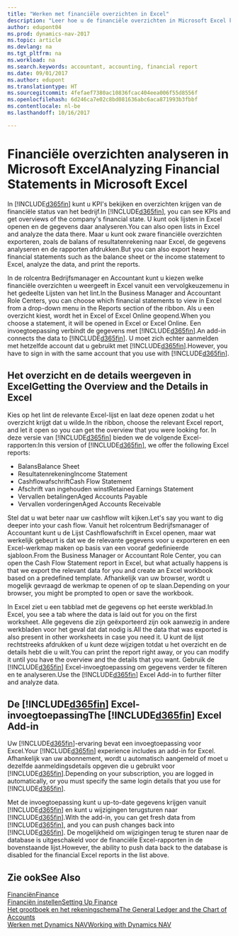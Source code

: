 ```yaml
---
title: "Werken met financiële overzichten in Excel"
description: "Leer hoe u de financiële overzichten in Microsoft Excel kunt openen vanuit Dynamics NAV voor een betere analyse."
author: edupont04
ms.prod: dynamics-nav-2017
ms.topic: article
ms.devlang: na
ms.tgt_pltfrm: na
ms.workload: na
ms.search.keywords: accountant, accounting, financial report
ms.date: 09/01/2017
ms.author: edupont
ms.translationtype: HT
ms.sourcegitcommit: 4fefaef7380ac10836fcac404eea006f55d8556f
ms.openlocfilehash: 6d246ca7e02c8bd081636abc6aca871993b3fbbf
ms.contentlocale: nl-be
ms.lasthandoff: 10/16/2017

---
```

# <a name="analyzing-financial-statements-in-microsoft-excel"></a><span data-ttu-id="d8694-103">Financiële overzichten analyseren in Microsoft Excel</span><span class="sxs-lookup"><span data-stu-id="d8694-103">Analyzing Financial Statements in Microsoft Excel</span></span>
<span data-ttu-id="d8694-104">In [!INCLUDE[d365fin](includes/d365fin_md.md)] kunt u KPI's bekijken en overzichten krijgen van de financiële status van het bedrijf.</span><span class="sxs-lookup"><span data-stu-id="d8694-104">In [!INCLUDE[d365fin](includes/d365fin_md.md)], you can see KPIs and get overviews of the company's financial state.</span></span> <span data-ttu-id="d8694-105">U kunt ook lijsten in Excel openen en de gegevens daar analyseren.</span><span class="sxs-lookup"><span data-stu-id="d8694-105">You can also open lists in Excel and analyze the data there.</span></span> <span data-ttu-id="d8694-106">Maar u kunt ook zware financiële overzichten exporteren, zoals de balans of resultatenrekening naar Excel, de gegevens analyseren en de rapporten afdrukken.</span><span class="sxs-lookup"><span data-stu-id="d8694-106">But you can also export heavy financial statements such as the balance sheet or the income statement to Excel, analyze the data, and print the reports.</span></span>  

<span data-ttu-id="d8694-107">In de rolcentra Bedrijfsmanager en Accountant kunt u kiezen welke financiële overzichten u weergeeft in Excel vanuit een vervolgkeuzemenu in het gedeelte Lijsten van het lint.</span><span class="sxs-lookup"><span data-stu-id="d8694-107">In the Business Manager and Accountant Role Centers, you can choose which financial statements to view in Excel from a drop-down menu in the Reports section of the ribbon.</span></span> <span data-ttu-id="d8694-108">Als u een overzicht kiest, wordt het in Excel of Excel Online geopend.</span><span class="sxs-lookup"><span data-stu-id="d8694-108">When you choose a statement, it will be opened in Excel or Excel Online.</span></span> <span data-ttu-id="d8694-109">Een invoegtoepassing verbindt de gegevens met [!INCLUDE[d365fin](includes/d365fin_md.md)].</span><span class="sxs-lookup"><span data-stu-id="d8694-109">An add-in connects the data to [!INCLUDE[d365fin](includes/d365fin_md.md)].</span></span> <span data-ttu-id="d8694-110">U moet zich echter aanmelden met hetzelfde account dat u gebruikt met [!INCLUDE[d365fin](includes/d365fin_md.md)].</span><span class="sxs-lookup"><span data-stu-id="d8694-110">However, you have to sign in with the same account that you use with [!INCLUDE[d365fin](includes/d365fin_md.md)].</span></span>  

## <a name="getting-the-overview-and-the-details-in-excel"></a><span data-ttu-id="d8694-111">Het overzicht en de details weergeven in Excel</span><span class="sxs-lookup"><span data-stu-id="d8694-111">Getting the Overview and the Details in Excel</span></span>
<span data-ttu-id="d8694-112">Kies op het lint de relevante Excel-lijst en laat deze openen zodat u het overzicht krijgt dat u wilde.</span><span class="sxs-lookup"><span data-stu-id="d8694-112">In the ribbon, choose the relevant Excel report, and let it open so you can get the overview that you were looking for.</span></span> <span data-ttu-id="d8694-113">In deze versie van [!INCLUDE[d365fin](includes/d365fin_md.md)] bieden we de volgende Excel-rapporten:</span><span class="sxs-lookup"><span data-stu-id="d8694-113">In this version of [!INCLUDE[d365fin](includes/d365fin_md.md)], we offer the following Excel reports:</span></span>

- <span data-ttu-id="d8694-114">Balans</span><span class="sxs-lookup"><span data-stu-id="d8694-114">Balance Sheet</span></span>  
- <span data-ttu-id="d8694-115">Resultatenrekening</span><span class="sxs-lookup"><span data-stu-id="d8694-115">Income Statement</span></span>  
- <span data-ttu-id="d8694-116">Cashflowafschrift</span><span class="sxs-lookup"><span data-stu-id="d8694-116">Cash Flow Statement</span></span>  
- <span data-ttu-id="d8694-117">Afschrift van ingehouden winst</span><span class="sxs-lookup"><span data-stu-id="d8694-117">Retained Earnings Statement</span></span>  
- <span data-ttu-id="d8694-118">Vervallen betalingen</span><span class="sxs-lookup"><span data-stu-id="d8694-118">Aged Accounts Payable</span></span>  
- <span data-ttu-id="d8694-119">Vervallen vorderingen</span><span class="sxs-lookup"><span data-stu-id="d8694-119">Aged Accounts Receivable</span></span>  

<span data-ttu-id="d8694-120">Stel dat u wat beter naar uw cashflow wilt kijken.</span><span class="sxs-lookup"><span data-stu-id="d8694-120">Let's say you want to dig deeper into your cash flow.</span></span> <span data-ttu-id="d8694-121">Vanuit het rolcentrum Bedrijfsmanager of Accountant kunt u de Lijst Cashflowafschrift in Excel openen, maar wat werkelijk gebeurt is dat we de relevante gegevens voor u exporteren en een Excel-werkmap maken op basis van een vooraf gedefinieerde sjabloon.</span><span class="sxs-lookup"><span data-stu-id="d8694-121">From the Business Manager or Accountant Role Center, you can open the Cash Flow Statement report in Excel, but what actually happens is that we export the relevant data for you and create an Excel workbook based on a predefined template.</span></span> <span data-ttu-id="d8694-122">Afhankelijk van uw browser, wordt u mogelijk gevraagd de werkmap te openen of op te slaan.</span><span class="sxs-lookup"><span data-stu-id="d8694-122">Depending on your browser, you might be prompted to open or save the workbook.</span></span>  

<span data-ttu-id="d8694-123">In Excel ziet u een tabblad met de gegevens op het eerste werkblad.</span><span class="sxs-lookup"><span data-stu-id="d8694-123">In Excel, you see a tab where the data is laid out for you on the first worksheet.</span></span> <span data-ttu-id="d8694-124">Alle gegevens die zijn geëxporteerd zijn ook aanwezig in andere werkbladen voor het geval dat dat nodig is.</span><span class="sxs-lookup"><span data-stu-id="d8694-124">All the data that was exported is also present in other worksheets in case you need it.</span></span> <span data-ttu-id="d8694-125">U kunt de lijst rechtstreeks afdrukken of u kunt deze wijzigen totdat u het overzicht en de details hebt die u wilt.</span><span class="sxs-lookup"><span data-stu-id="d8694-125">You can print the report right away, or you can modify it until you have the overview and the details that you want.</span></span> <span data-ttu-id="d8694-126">Gebruik de [!INCLUDE[d365fin](includes/d365fin_md.md)] Excel-invoegtoepassing om gegevens verder te filteren en te analyseren.</span><span class="sxs-lookup"><span data-stu-id="d8694-126">Use the [!INCLUDE[d365fin](includes/d365fin_md.md)] Excel Add-in to further filter and analyze data.</span></span>  

## <a name="the-included365finincludesd365finmdmd-excel-add-in"></a><span data-ttu-id="d8694-127">De [!INCLUDE[d365fin](includes/d365fin_md.md)] Excel-invoegtoepassing</span><span class="sxs-lookup"><span data-stu-id="d8694-127">The [!INCLUDE[d365fin](includes/d365fin_md.md)] Excel Add-in</span></span>
<span data-ttu-id="d8694-128">Uw [!INCLUDE[d365fin](includes/d365fin_md.md)]-ervaring bevat een invoegtoepassing voor Excel.</span><span class="sxs-lookup"><span data-stu-id="d8694-128">Your [!INCLUDE[d365fin](includes/d365fin_md.md)] experience includes an add-in for Excel.</span></span> <span data-ttu-id="d8694-129">Afhankelijk van uw abonnement, wordt u automatisch aangemeld of moet u dezelfde aanmeldingsdetails opgeven die u gebruikt voor [!INCLUDE[d365fin](includes/d365fin_md.md)].</span><span class="sxs-lookup"><span data-stu-id="d8694-129">Depending on your subscription, you are logged in automatically, or you must specify the same login details that you use for [!INCLUDE[d365fin](includes/d365fin_md.md)].</span></span>  

<span data-ttu-id="d8694-130">Met de invoegtoepassing kunt u up-to-date gegevens krijgen vanuit [!INCLUDE[d365fin](includes/d365fin_md.md)] en kunt u wijzigingen terugsturen naar [!INCLUDE[d365fin](includes/d365fin_md.md)].</span><span class="sxs-lookup"><span data-stu-id="d8694-130">With the add-in, you can get fresh data from [!INCLUDE[d365fin](includes/d365fin_md.md)], and you can push changes back into [!INCLUDE[d365fin](includes/d365fin_md.md)].</span></span> <span data-ttu-id="d8694-131">De mogelijkheid om wijzigingen terug te sturen naar de database is uitgeschakeld voor de financiële Excel-rapporten in de bovenstaande lijst.</span><span class="sxs-lookup"><span data-stu-id="d8694-131">However, the ability to push data back to the database is disabled for the financial Excel reports in the list above.</span></span>  

## <a name="see-also"></a><span data-ttu-id="d8694-132">Zie ook</span><span class="sxs-lookup"><span data-stu-id="d8694-132">See Also</span></span>
[<span data-ttu-id="d8694-133">Financiën</span><span class="sxs-lookup"><span data-stu-id="d8694-133">Finance</span></span>](finance.md)  
[<span data-ttu-id="d8694-134">Financiën instellen</span><span class="sxs-lookup"><span data-stu-id="d8694-134">Setting Up Finance</span></span>](finance-setup-finance.md)  
[<span data-ttu-id="d8694-135">Het grootboek en het rekeningschema</span><span class="sxs-lookup"><span data-stu-id="d8694-135">The General Ledger and the Chart of Accounts</span></span>](finance-general-ledger.md)  
[<span data-ttu-id="d8694-136">Werken met Dynamics NAV</span><span class="sxs-lookup"><span data-stu-id="d8694-136">Working with Dynamics NAV</span></span>](ui-work-product.md)  

